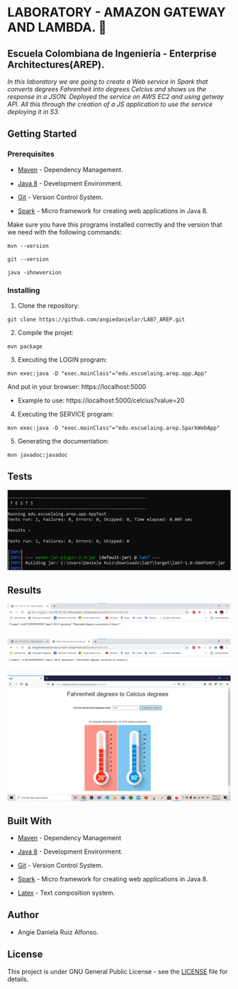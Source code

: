 # LABORATORY - AMAZON GATEWAY AND LAMBDA. 🚀

## Escuela Colombiana de Ingeniería - Enterprise Architectures(AREP).

_In this laboratory we are going to create a Web service in Spark that converts degrees Fahrenheit into degrees Celcius and shows us the response in a JSON. Deployed the service on AWS EC2 and using getway API. All this through the creation of a JS application to use the service deploying it in S3._

## Getting Started

### Prerequisites

- [Maven](https://maven.apache.org/) - Dependency Management.

- [Java 8](https://www.oracle.com/co/java/technologies/javase/javase-jdk8-downloads.html) -  Development Environment.

- [Git](https://git-scm.com/) - Version Control System.

- [Spark](http://sparkjava.com/) - Micro framework for creating web applications in Java 8.


Make sure you have this programs installed correctly and the version that we need with the following commands:

```
mvn --version
```

```
git --version
```

```
java -showversion
```

### Installing

1. Clone the repository:

```
git clone https://github.com/angiedanielar/LAB7_AREP.git
```

2. Compile the projet:

```
mvn package
```

3. Executing the LOGIN program:

```
mvn exec:java -D "exec.mainClass"="edu.escuelaing.arep.app.App"
```

And put in your browser: https://localhost:5000


- Example to use: https://localhost:5000/celcius?value=20


4. Executing the SERVICE program:

```
mvn exec:java -D "exec.mainClass"="edu.escuelaing.arep.SparkWebApp"
```

5. Generating the documentation:

```
mvn javadoc:javadoc
```

## Tests

![Imagen 1](resources/images/tests.png)

## Results

![Imagen 2](resources/images/1.png)


![Imagen 3](resources/images/2.png)


![Imagen 4](resources/images/3.png)

## Built With

- [Maven](https://maven.apache.org/) - Dependency Management

- [Java 8](https://www.oracle.com/co/java/technologies/javase/javase-jdk8-downloads.html) -  Development Environment.

- [Git](https://git-scm.com/) - Version Control System.

- [Spark](http://sparkjava.com/) - Micro framework for creating web applications in Java 8.

- [Latex](overleaf.com) - Text composition system.

## Author

- Angie Daniela Ruiz Alfonso.

## License

This project is under GNU General Public License - see the [LICENSE](LICENSE) file for details.

